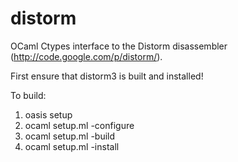 distorm
=======

OCaml Ctypes interface to the Distorm disassembler (http://code.google.com/p/distorm/).

First ensure that distorm3 is built and installed!

To build:
  1. oasis setup
  2. ocaml setup.ml -configure
  3. ocaml setup.ml -build
  4. ocaml setup.ml -install
